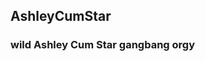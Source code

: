 ## AshleyCumStar
### wild Ashley Cum Star gangbang orgy

>![]()
### 

>![]()
### 

>![]()
### 

>![]()
